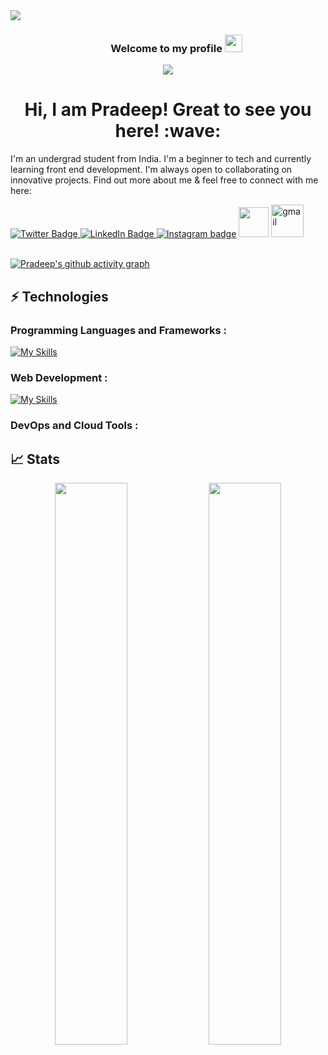 <div>
<img align="center" src="https://i.imgur.com/4ASafy0.png">
</div>

<h3 align="center">
  &nbsp;&nbsp;&nbsp;&nbsp;&nbsp;&nbsp;&nbsp;Welcome to my profile
  <img src="https://media.giphy.com/media/hvRJCLFzcasrR4ia7z/giphy.gif" width="28">
</h3>

<!-- Typing SVG by DenverCoder1 - https://github.com/DenverCoder1/readme-typing-svg -->
<p align="center">
<!--   <a href="https://github.com/DenverCoder1/readme-typing-svg"> -->
    <img src="https://readme-typing-svg.herokuapp.com?color=ffff3f&width=380&height=45&lines=Open-Source+Enthusiast;Learning+new+technologies;Nice+To+Meet+You+...&center=true"></a>

</p>

<!-- Badges template - https://github.com/badges/shields -->


<h1 align="center"> Hi, I am Pradeep! Great to see you here! :wave: </h1>

I'm an undergrad student from India. I'm a beginner to tech and currently learning front end development. I'm always open to collaborating on innovative projects. Find out more about me & feel free to connect with me here:
<div id="socials">

  <a href="https://twitter.com/kpradeep_7">
    <img src="https://skillicons.dev/icons?i=twitter" alt="Twitter Badge"/>
  </a>
  <a href="https://www.linkedin.com/in/pradeep-kurapati-5b5231250/">
    <img src="https://skillicons.dev/icons?i=linkedin" alt="LinkedIn Badge"/>
  </a>
  <a href="https://www.instagram.com/kpradeep_7/"><img src="https://skillicons.dev/icons?i=instagram" alt="Instagram badge"/></a>
  <a href="https://pradeepkurapati.hashnode.dev/"><img src="https://camo.githubusercontent.com/c8908719044365963ab6efff0f3e207fc97d0d2f0a9075f686065cf74d4e9527/68747470733a2f2f63646e2e73766172756e2e6465762f636f6d6d6f6e2f686173686e6f64652f69636f6e2e706e67" width="48" height="48"></a>
  <a href="mailto:kurapatipradeep0@gmail.com"><img src="https://img.icons8.com/fluency/512/gmail.png" width="52" height="52" alt="gmail"/></a>
</div>

<br>

[![Pradeep's github activity graph](https://github-readme-activity-graph.cyclic.app/graph?username=Pradeep-Kurapati&theme=dracula)](https://github.com/ashutosh00710/github-readme-activity-graph)

## ⚡ Technologies
### Programming Languages and Frameworks :
[![My Skills](https://skillicons.dev/icons?i=c,cpp,java,python,go,typescript,flask)](https://skillicons.dev)

### Web Development :
[![My Skills](https://skillicons.dev/icons?i=html,css,javascript,bootstrap,jquery,postman)](https://skillicons.dev)


### DevOps and Cloud Tools : 


## 📈 Stats

<!-- [![Top Langs](https://github-readme-stats.vercel.app/api/top-langs/?username=Pradeep-Kurapati&layout=compact)](https://github.com/anuraghazra/github-readme-stats) -->

<p align="center">
	
  <img width="48%" src="https://github-readme-stats.vercel.app/api?username=Pradeep-Kurapati&show_icons=true&theme=tokyonight" />
  <img width="48%" src="https://github-readme-streak-stats.herokuapp.com/?user=Pradeep-Kurapati&theme=tokyonight" />
</p>

